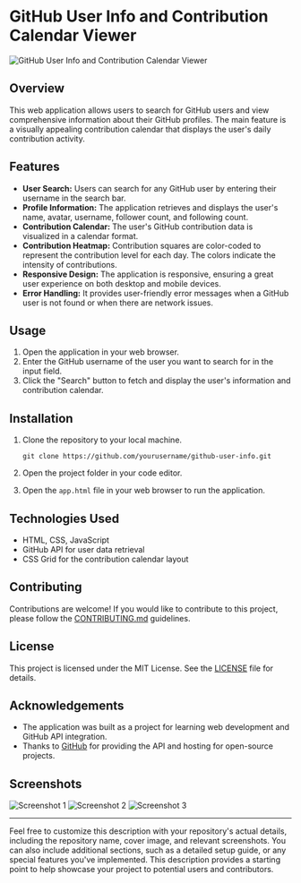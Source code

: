 # GitHub User Info and Contribution Calendar Viewer

![GitHub User Info and Contribution Calendar Viewer](repository-cover-image.png)

## Overview

This web application allows users to search for GitHub users and view comprehensive information about their GitHub profiles. The main feature is a visually appealing contribution calendar that displays the user's daily contribution activity.

## Features

- **User Search:** Users can search for any GitHub user by entering their username in the search bar.
- **Profile Information:** The application retrieves and displays the user's name, avatar, username, follower count, and following count.
- **Contribution Calendar:** The user's GitHub contribution data is visualized in a calendar format.
- **Contribution Heatmap:** Contribution squares are color-coded to represent the contribution level for each day. The colors indicate the intensity of contributions.
- **Responsive Design:** The application is responsive, ensuring a great user experience on both desktop and mobile devices.
- **Error Handling:** It provides user-friendly error messages when a GitHub user is not found or when there are network issues.

## Usage

1. Open the application in your web browser.
2. Enter the GitHub username of the user you want to search for in the input field.
3. Click the "Search" button to fetch and display the user's information and contribution calendar.

## Installation

1. Clone the repository to your local machine.
   ```
   git clone https://github.com/yourusername/github-user-info.git
   ```

2. Open the project folder in your code editor.

3. Open the `app.html` file in your web browser to run the application.

## Technologies Used

- HTML, CSS, JavaScript
- GitHub API for user data retrieval
- CSS Grid for the contribution calendar layout

## Contributing

Contributions are welcome! If you would like to contribute to this project, please follow the [CONTRIBUTING.md](CONTRIBUTING.md) guidelines.

## License

This project is licensed under the MIT License. See the [LICENSE](LICENSE) file for details.

## Acknowledgements

- The application was built as a project for learning web development and GitHub API integration.
- Thanks to [GitHub](https://github.com) for providing the API and hosting for open-source projects.

## Screenshots

![Screenshot 1](screenshot1.png)
![Screenshot 2](screenshot2.png)
![Screenshot 3](screenshot3.png)

---

Feel free to customize this description with your repository's actual details, including the repository name, cover image, and relevant screenshots. You can also include additional sections, such as a detailed setup guide, or any special features you've implemented. This description provides a starting point to help showcase your project to potential users and contributors.
